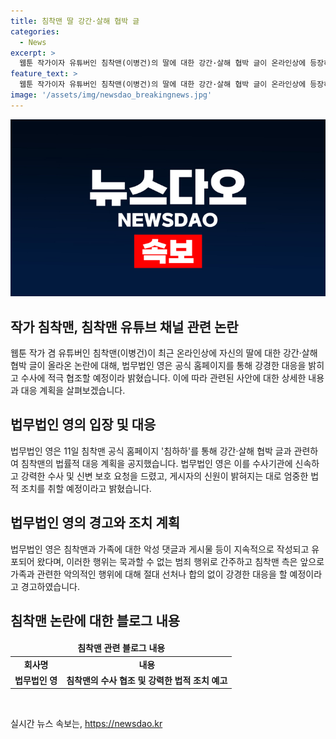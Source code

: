 ```yaml
---
title: 침착맨 딸 강간·살해 협박 글
categories:
  - News
excerpt: >
  웹툰 작가이자 유튜버인 침착맨(이병건)의 딸에 대한 강간·살해 협박 글이 온라인상에 등장하여 수사가 진행 중이다. 침착맨 측은 법무법인을 통해 강력한 수사와 신변 보호를 요청하고, 게시자에 대한 엄중한 법적 조치를 취할 예정이라 밝혔다. 또한, 최근 몇 년간 가족에 대한 악성 댓글, 게시물 등이 계속되어 왔고, 미성년 자녀에 대한 신변 위협과 같은 심각한 범죄 행위가 발생하고 있다고 전했다. 이에 침착맨은 가족과 관련한 악의적인 행위에 대해 강경한 대응을 할 것이라고 강조했다.
feature_text: >
  웹툰 작가이자 유튜버인 침착맨(이병건)의 딸에 대한 강간·살해 협박 글이 온라인상에 등장하여 수사가 진행 중이다. 침착맨 측은 법무법인을 통해 강력한 수사와 신변 보호를 요청하고, 게시자에 대한 엄중한 법적 조치를 취할 예정이라 밝혔다. 또한, 최근 몇 년간 가족에 대한 악성 댓글, 게시물 등이 계속되어 왔고, 미성년 자녀에 대한 신변 위협과 같은 심각한 범죄 행위가 발생하고 있다고 전했다. 이에 침착맨은 가족과 관련한 악의적인 행위에 대해 강경한 대응을 할 것이라고 강조했다.
image: '/assets/img/newsdao_breakingnews.jpg'
---
```


<p><img src="/assets/img/newsdao_breakingnews.jpg" alt="cryptoinkorea 속보" /></p>

<h2 data-ke-size="size26">작가 침착맨, 침착맨 유튜브 채널 관련 논란</h2>

<p data-ke-size="size16">웹툰 작가 겸 유튜버인 침착맨(이병건)이 최근 온라인상에 자신의 딸에 대한 강간·살해 협박 글이 올라온 논란에 대해, 법무법인 영은 공식 홈페이지를 통해 강경한 대응을 밝히고 수사에 적극 협조할 예정이라 밝혔습니다. 이에 따라 관련된 사안에 대한 상세한 내용과 대응 계획을 살펴보겠습니다.</p>

<h2 data-ke-size="size26">법무법인 영의 입장 및 대응</h2>

<p data-ke-size="size16">법무법인 영은 11일 침착맨 공식 홈페이지 '침하하'를 통해 강간·살해 협박 글과 관련하여 침착맨의 법률적 대응 계획을 공지했습니다. 법무법인 영은 이를 수사기관에 신속하고 강력한 수사 및 신변 보호 요청을 드렸고, 게시자의 신원이 밝혀지는 대로 엄중한 법적 조치를 취할 예정이라고 밝혔습니다.</p>

<h2 data-ke-size="size26">법무법인 영의 경고와 조치 계획</h2>

<p data-ke-size="size16">법무법인 영은 침착맨과 가족에 대한 악성 댓글과 게시물 등이 지속적으로 작성되고 유포되어 왔다며, 이러한 행위는 묵과할 수 없는 범죄 행위로 간주하고 침착맨 측은 앞으로 가족과 관련한 악의적인 행위에 대해 절대 선처나 합의 없이 강경한 대응을 할 예정이라고 경고하였습니다.</p>

<h2 data-ke-size="size26">침착맨 논란에 대한 블로그 내용</h2>

<table>
    <thead>
        <tr>
            <td colspan="2" style="text-align: center; height: 17px;"><b>침착맨 관련 블로그 내용</b></td>
        </tr>
    </thead>
    <tbody>
        <tr>
            <td style="text-align: center; height: 17px;"><b>회사명</b></td>
            <td style="text-align: center; height: 17px;"><b>내용</b></td>
        </tr>
        <tr>
            <td style="text-align: center; height: 17px;"><b>법무법인 영</b></td>
            <td style="text-align: center; height: 17px;"><b>침착맨의 수사 협조 및 강력한 법적 조치 예고</b></td>
        </tr>
    </tbody>
</table>

<p data-ke-size="size16">&nbsp;</p>
실시간 뉴스 속보는, <a href="https://newsdao.kr" rel="dofollow">https://newsdao.kr</a>


